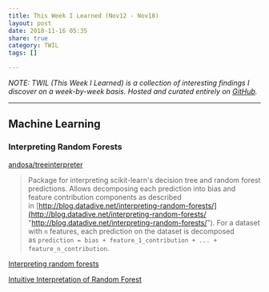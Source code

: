 ```yaml
---
title: This Week I Learned (Nov12 - Nov18)
layout: post
date: 2018-11-16 05:35
share: true
category: TWIL
tags: []

---
```

_NOTE: TWIL (This Week I Learned) is a collection of interesting findings I discover on a week-by-week basis. Hosted and curated entirely on_ [_GitHub_](https://github.com/preslavrachev/twil)_._

***

## Machine Learning

### Interpreting Random Forests

[andosa/treeinterpreter](https://github.com/andosa/treeinterpreter "andosa/treeinterpreter")

> Package for interpreting scikit-learn's decision tree and random forest predictions. Allows decomposing each prediction into bias and feature contribution components as described in [http://blog.datadive.net/interpreting-random-forests/](http://blog.datadive.net/interpreting-random-forests/ "http://blog.datadive.net/interpreting-random-forests/"). For a dataset with `n` features, each prediction on the dataset is decomposed as `prediction = bias + feature_1_contribution + ... + feature_n_contribution`.

[Interpreting random forests](https://blog.datadive.net/interpreting-random-forests/ "Interpreting random forests")

[Intuitive Interpretation of Random Forest](https://medium.com/usf-msds/intuitive-interpretation-of-random-forest-2238687cae45)